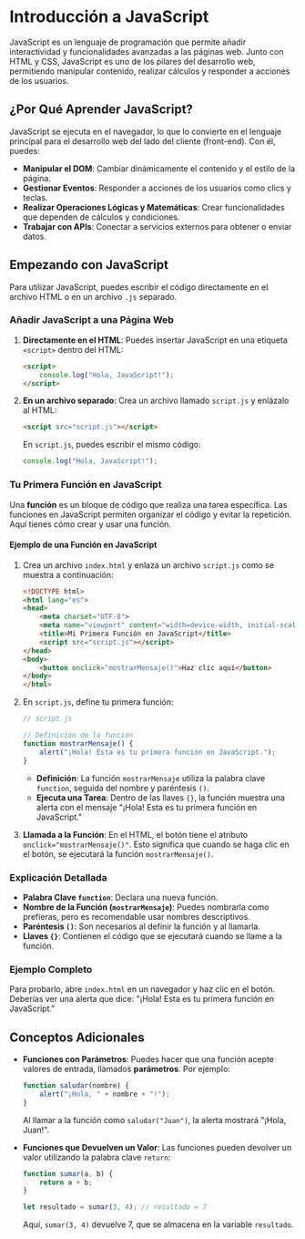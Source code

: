 # Introducción a JavaScript

JavaScript es un lenguaje de programación que permite añadir interactividad y funcionalidades avanzadas a las páginas web. Junto con HTML y CSS, JavaScript es uno de los pilares del desarrollo web, permitiendo manipular contenido, realizar cálculos y responder a acciones de los usuarios.

## ¿Por Qué Aprender JavaScript?

JavaScript se ejecuta en el navegador, lo que lo convierte en el lenguaje principal para el desarrollo web del lado del cliente (front-end). Con él, puedes:
- **Manipular el DOM**: Cambiar dinámicamente el contenido y el estilo de la página.
- **Gestionar Eventos**: Responder a acciones de los usuarios como clics y teclas.
- **Realizar Operaciones Lógicas y Matemáticas**: Crear funcionalidades que dependen de cálculos y condiciones.
- **Trabajar con APIs**: Conectar a servicios externos para obtener o enviar datos.

## Empezando con JavaScript

Para utilizar JavaScript, puedes escribir el código directamente en el archivo HTML o en un archivo `.js` separado.

### Añadir JavaScript a una Página Web

1. **Directamente en el HTML**: Puedes insertar JavaScript en una etiqueta `<script>` dentro del HTML:

   ```html
   <script>
       console.log("Hola, JavaScript!");
   </script>
   ```

2. **En un archivo separado**: Crea un archivo llamado `script.js` y enlázalo al HTML:

   ```html
   <script src="script.js"></script>
   ```

   En `script.js`, puedes escribir el mismo código:
   
   ```javascript
   console.log("Hola, JavaScript!");
   ```

### Tu Primera Función en JavaScript

Una **función** es un bloque de código que realiza una tarea específica. Las funciones en JavaScript permiten organizar el código y evitar la repetición. Aquí tienes cómo crear y usar una función.

#### Ejemplo de una Función en JavaScript

1. Crea un archivo `index.html` y enlaza un archivo `script.js` como se muestra a continuación:

   ```html
   <!DOCTYPE html>
   <html lang="es">
   <head>
       <meta charset="UTF-8">
       <meta name="viewport" content="width=device-width, initial-scale=1.0">
       <title>Mi Primera Función en JavaScript</title>
       <script src="script.js"></script>
   </head>
   <body>
       <button onclick="mostrarMensaje()">Haz clic aquí</button>
   </body>
   </html>
   ```

2. En `script.js`, define tu primera función:

   ```javascript
   // script.js

   // Definición de la función
   function mostrarMensaje() {
       alert("¡Hola! Esta es tu primera función en JavaScript.");
   }
   ```

   - **Definición**: La función `mostrarMensaje` utiliza la palabra clave `function`, seguida del nombre y paréntesis `()`.
   - **Ejecuta una Tarea**: Dentro de las llaves `{}`, la función muestra una alerta con el mensaje "¡Hola! Esta es tu primera función en JavaScript."

3. **Llamada a la Función**: En el HTML, el botón tiene el atributo `onclick="mostrarMensaje()"`. Esto significa que cuando se haga clic en el botón, se ejecutará la función `mostrarMensaje()`.

### Explicación Detallada

- **Palabra Clave `function`**: Declara una nueva función.
- **Nombre de la Función (`mostrarMensaje`)**: Puedes nombrarla como prefieras, pero es recomendable usar nombres descriptivos.
- **Paréntesis `()`**: Son necesarios al definir la función y al llamarla.
- **Llaves `{}`**: Contienen el código que se ejecutará cuando se llame a la función.

### Ejemplo Completo

Para probarlo, abre `index.html` en un navegador y haz clic en el botón. Deberías ver una alerta que dice: "¡Hola! Esta es tu primera función en JavaScript."

## Conceptos Adicionales

- **Funciones con Parámetros**: Puedes hacer que una función acepte valores de entrada, llamados **parámetros**. Por ejemplo:

   ```javascript
   function saludar(nombre) {
       alert("¡Hola, " + nombre + "!");
   }
   ```

   Al llamar a la función como `saludar("Juan")`, la alerta mostrará "¡Hola, Juan!".

- **Funciones que Devuelven un Valor**: Las funciones pueden devolver un valor utilizando la palabra clave `return`:

   ```javascript
   function sumar(a, b) {
       return a + b;
   }

   let resultado = sumar(3, 4); // resultado = 7
   ```

   Aquí, `sumar(3, 4)` devuelve 7, que se almacena en la variable `resultado`.

